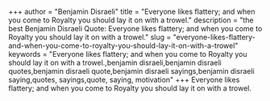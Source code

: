 +++
author = "Benjamin Disraeli"
title = "Everyone likes flattery; and when you come to Royalty you should lay it on with a trowel."
description = "the best Benjamin Disraeli Quote: Everyone likes flattery; and when you come to Royalty you should lay it on with a trowel."
slug = "everyone-likes-flattery-and-when-you-come-to-royalty-you-should-lay-it-on-with-a-trowel"
keywords = "Everyone likes flattery; and when you come to Royalty you should lay it on with a trowel.,benjamin disraeli,benjamin disraeli quotes,benjamin disraeli quote,benjamin disraeli sayings,benjamin disraeli saying,quotes, sayings,quote, saying, motivation"
+++
Everyone likes flattery; and when you come to Royalty you should lay it on with a trowel.
